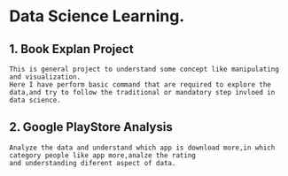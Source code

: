 # Data Science Learning.

## 1. Book Explan Project
    This is general project to understand some concept like manipulating and visualization.
    Here I have perform basic command that are required to explore the data,and try to follow the traditional or mandatory step invloed in data science.
    
## 2. Google PlayStore Analysis
    Analyze the data and understand which app is download more,in which category people like app more,analze the rating 
    and understanding diferent aspect of data.
